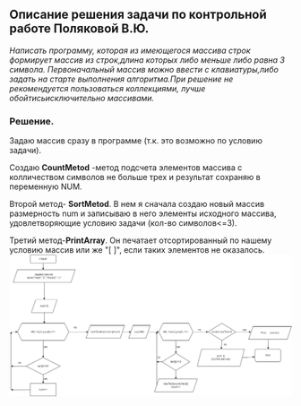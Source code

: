 ## Описание решения задачи по контрольной работе Поляковой В.Ю.

*Написать программу, которая из имеющегося массива строк формирует массив из строк,длина которых либо меньше либо равна 3 символа. Первоначальный массив можно ввести с клавиатуры,либо задать на старте выполнения алгоритма.При решение не рекомендуется пользоваться коллекциями, лучше обойтисьисключительно массивами.*

 ### Решение.

 Задаю массив сразу в программе (т.к. это возможно по условию задачи). 
 
Создаю **CountMetod** -метод подсчета элементов массива с колличеством символов не больше трех и результат сохраняю в переменную NUM.

Второй метод- **SortMetod**. В нем я сначала создаю новый массив размерность num и записываю в него элементы исходного массива, удовлетворяющие условию задачи (кол-во символов<=3).

Третий метод-**PrintArray**. Он печатает отсортированный по нашему условию массив или же "[ ]", если таких элементов не оказалось.
![Блоксхема решения задачи](Блоксхема.jpg)